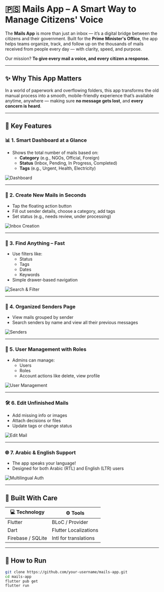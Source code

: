 # 🇵🇸 Mails App – A Smart Way to Manage Citizens' Voice

The **Mails App** is more than just an inbox — it’s a digital bridge between the citizens and their government. Built for the **Prime Minister's Office**, the app helps teams organize, track, and follow up on the thousands of mails received from people every day — with clarity, speed, and purpose.

Our mission? **To give every mail a voice, and every citizen a response.**

---

## ✨ Why This App Matters

In a world of paperwork and overflowing folders, this app transforms the old manual process into a smooth, mobile-friendly experience that’s available anytime, anywhere — making sure **no message gets lost**, and **every concern is heard**.

---

## 🧠 Key Features

### 📊 1. Smart Dashboard at a Glance
- Shows the total number of mails based on:
  - **Category** (e.g., NGOs, Official, Foreign)
  - **Status** (Inbox, Pending, In Progress, Completed)
  - **Tags** (e.g., Urgent, Health, Electricity)
  
![Dashboard](./assets/screenshots/mail_status.png)

---

### 📨 2. Create New Mails in Seconds
- Tap the floating action button
- Fill out sender details, choose a category, add tags
- Set status (e.g., needs review, under processing)

![Inbox Creation](./assets/screenshots/mail_status.png)

---

### 🔎 3. Find Anything – Fast
- Use filters like:
  - Status
  - Tags
  - Dates
  - Keywords
- Simple drawer-based navigation

![Search & Filter](./assets/screenshots/search_filter_drawer.png)

---

### 🧾 4. Organized Senders Page
- View mails grouped by sender
- Search senders by name and view all their previous messages

![Senders](./assets/screenshots/senders_search.png)

---

### 👥 5. User Management with Roles
- Admins can manage:
  - Users
  - Roles
  - Account actions like delete, view profile

![User Management](./assets/screenshots/user_management.png)

---

### 🛠️ 6. Edit Unfinished Mails
- Add missing info or images
- Attach decisions or files
- Update tags or change status

![Edit Mail](./assets/screenshots/tags_edit_mail.png)

---

### 🌐 7. Arabic & English Support
- The app speaks your language!
- Designed for both Arabic (RTL) and English (LTR) users

![Multilingual Auth](./assets/screenshots/auth_screens.png)

---

## 📱 Built With Care

| 💻 Technology | ⚙️ Tools              |
|--------------|------------------------|
| Flutter       | BLoC / Provider        |
| Dart          | Flutter Localizations |
| Firebase / SQLite | Intl for translations |

---

## 🚀 How to Run

```bash
git clone https://github.com/your-username/mails-app.git
cd mails-app
flutter pub get
flutter run
